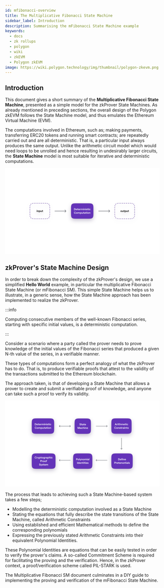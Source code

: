 ```yaml
---
id: mfibonacci-overview
title: The Multiplicative Fibonacci State Machine
sidebar_label: Introduction
description: Summarising the mFibonacci State Machine example
keywords:
  - docs
  - zk rollups
  - polygon
  - wiki
  - zkEVM
  - Polygon zkEVM
image: https://wiki.polygon.technology/img/thumbnail/polygon-zkevm.png
---
```


## Introduction
This document gives a short summary of the **Multiplicative Fibonacci State Machine**, presented as a simple model for the zkProver State Machines. As already mentioned in preceding sections, the overall design of the Polygon zkEVM follows the State Machine model, and thus emulates the Ethereum Virtual Machine (EVM). 

The computations involved in Ethereum, such as; making payments, transferring ERC20 tokens and running smart contracts; are repeatedly carried out and are all deterministic. That is, a particular input always produces the same output. Unlike the arithmetic circuit model which would need loops to be unrolled and hence resulting in undesirably larger circuits, the **State Machine** model is most suitable for iterative and deterministic computations.

![Deterministic Computation](figures/fib4-deterministic-compt.png)

## zkProver's State Machine Design

In order to break down the complexity of the zkProver's design, we use a simplified **Hello World** example, in particular the multiplicative Fibonacci State Machine (or mFibonacci SM). This simple State Machine helps us to illustrate, in a generic sense, how the State Machine approach has been implemented to realize the zkProver.

:::info

Computing consecutive members of the well-known Fibonacci series, starting with specific initial values, is a deterministic computation.

:::

Consider a scenario where a party called the prover needs to prove knowledge of the initial values of the Fibonacci series that produced a given N-th value of the series, in a verifiable manner.

These types of computations form a perfect analogy of what the zkProver has to do. That is, to produce verifiable proofs that attest to the validity of the transactions submitted to the Ethereum blockchain. 

The approach taken, is that of developing a State Machine that allows a prover to create and submit a verifiable proof of knowledge, and anyone can take such a proof to verify its validity.

![A Skeletal View of the Design Process](figures/fib5-design-approach-outline.png)

The process that leads to achieving such a State Machine-based system takes a few steps; 

- Modelling the deterministic computation involved as a State Machine
- Stating the equations that fully describe the state transitions of the State Machine, called Arithmetic Constraints
- Using established and efficient Mathematical methods to define the corresponding polynomials
- Expressing the previously stated Arithmetic Constraints into their equivalent Polynomial Identities. 

These Polynomial Identities are equations that can be easily tested in order to verify the prover's claims. A so-called Commitment Scheme is required for facilitating the proving and the verification. Hence, in the zkProver context, a proof/verification scheme called PIL-STARK is used.

The Multiplicative Fibonacci SM document culminates in a DIY guide to implementing the proving and verification of the mFibonacci State Machine.